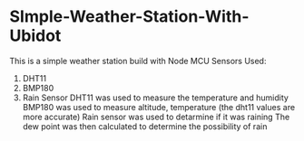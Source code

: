 # SImple-Weather-Station-With-Ubidot
This is a simple weather station build with Node MCU 
Sensors Used: 
1. DHT11
2. BMP180
3. Rain Sensor 
DHT11 was used to measure the temperature and humidity 
BMP180 was used to measure altitude, temperature (the dht11 values are more accurate)
Rain sensor was used to detarmine if it was raining
The dew point was then calculated to determine the possibility of rain
